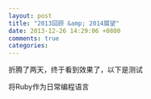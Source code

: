 ```yaml
---
layout: post
title: "2013回顾 &amp; 2014展望"
date: 2013-12-26 14:29:06 +0800
comments: true
categories: 
---
```



折腾了两天，终于看到效果了，以下是测试

将Ruby作为日常编程语言
